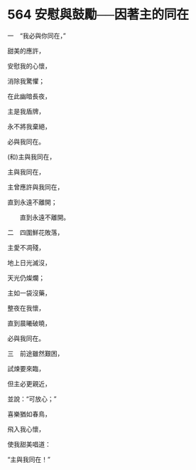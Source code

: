 # 564 安慰與鼓勵──因著主的同在

一　“我必與你同在，”

甜美的應許，

安慰我的心懷，

消除我驚懼；

在此幽暗長夜，

主是我盾牌，

永不將我棄絕，

必與我同在。

(和)主與我同在，

主與我同在，

主曾應許與我同在，

直到永遠不離開；

　　直到永遠不離開。

二　四圍鮮花敗落，

主愛不凋殘，

地上日光滅沒，

天光仍燦爛；

主如一袋沒藥，

整夜在我懷，

直到晨曦破曉，

必與我同在。

三　前途雖然艱困，

試煉要來臨，

但主必更親近，

並說：“可放心；”

喜樂猶如春鳥，

飛入我心懷，

使我甜美唱道：

“主與我同在！”


